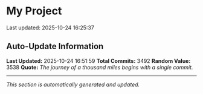 # My Project


Last updated: 2025-10-24 16:25:37











































































































































































































































































































































































































































































































































































































































































































































































































































































































































































































































































































































































































































































































































































































































































































































































































































































































































































































































































































































































































































































































































































































































































































































































































































































































































































































































































































































































































































































































































































































































































































































































































































































































































































































































































































































































































































































































































































































































































































































































































































## Auto-Update Information

**Last Updated:** 2025-10-24 16:51:59
**Total Commits:** 3492
**Random Value:** 3538
**Quote:** _The journey of a thousand miles begins with a single commit._

---
_This section is automatically generated and updated._